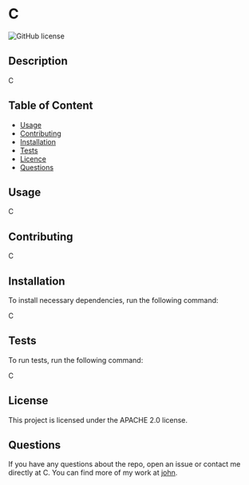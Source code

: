 

  # **C**


  ![GitHub license](https://img.shields.io/badge/license-APACHE2.0-blue.svg)

  ## Description 
  C

  ## Table of Content

  * [Usage](#usage)
  * [Contributing](#contributing)
  * [Installation](#installation)
  * [Tests](#tests)
  * [Licence](#licence)
  * [Questions](#questions)

  ## Usage

  C

  ## Contributing

  C

  ## Installation

  To install necessary dependencies, run the following command:

  C

  ## Tests

  To run tests, run the following command:
  
  C

  ## License

  This project  is licensed under the APACHE 2.0 license.

  ## Questions

  If you have any questions about the repo, open an issue or contact me directly at C. You can find more of my work at [john](https://github.com/john/).

